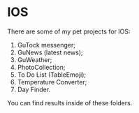 # IOS
There are some of my pet projects for IOS:

1. GuTock messenger;
2. GuNews (latest news);
3. GuWeather;
4. PhotoCollection;
5. To Do List (TableEmoji);
6. Temperature Converter;
7. Day Finder.

You can find results inside of these folders.
